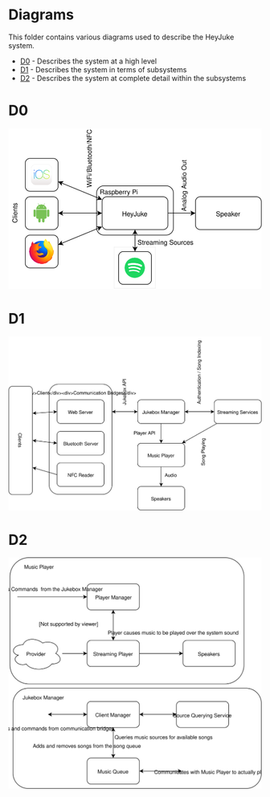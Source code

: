 # Diagrams

This folder contains various diagrams used to describe the HeyJuke system.

+ [D0](./D0.svg) - Describes the system at a high level
+ [D1](./D1.svg) - Describes the system in terms of subsystems
+ [D2](./D2.svg) - Describes the system at complete detail within the
  subsystems

# D0

![D0](./D0.svg)

# D1

![D1](./D1.svg)

# D2

![D2](./D2.svg)
